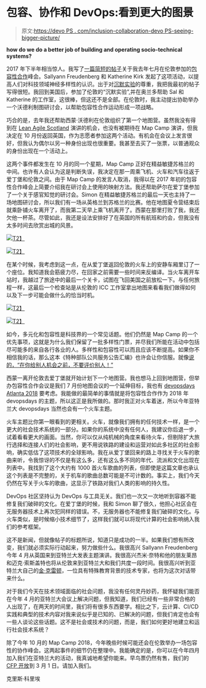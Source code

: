# 包容、协作和 DevOps:看到更大的图景

> 原文:[https://devo PS . com/inclusion-collaboration-devo PS-seeing-bigger-picture/](https://devops.com/inclusion-collaboration-devops-seeing-bigger-picture/)

**how do we do a better job of building and operating socio-technical systems?**

2017 年下半年相当惊人。我写了[一篇简短的帖子](https://medium.com/@cacorriere/the-case-for-inclusive-collaboration-cfb727fa6e1e)关于我去年七月在伦敦参加的[包容性合作](http://inclusive-collaboration.org/)峰会。Sallyann Freudenberg 和 Katherine Kirk 发起了这项活动，以提高人们对科技领域神经多样性的认识。出于对[沉默实验](https://www.infoq.com/articles/inclusive-collaboration-silence-experiment?utm_source=sumome&utm_medium=twitter&utm_campaign=sumome_share)的尊重，我把我最初的帖子写得很短。我回到美国后，参加了伦敦的“沉默实验”,并在奥兰多帮助 Sal 和 Katherine 的工作室，这很棒，但这还不是全部。在伦敦时，我主动提出协助举办一个沃德利制图研讨会，以帮助包容性合作运动形成一项战略。

巧合的是，去年我还帮助西蒙·沃德利在伦敦组织了第一个地图营。虽然我没有得到在 [Lean Agile Scotland](http://leanagile.scot/2018/) 演讲的机会，也没有被期待在 Map Camp 演讲，但我决定在 10 月份返回英国，作为志愿者参加这两个活动。有机会在会议上发言很好，但我认为偶尔以另一种身份出现也很重要。我甚至去买了一张票，以普通观众的身份出现在一个活动上。

这两个事件都发生在 10 月的同一个星期，Map Camp 正好在精益敏捷苏格兰的中间。也许有人会认为这是判断失误，我决定在那一周乘飞机、火车和汽车往返于爱丁堡和伦敦之间。由于 Map Camp 的发言人取消，我得以在 2017 年初的包容性合作峰会上简要介绍我在研讨会上使用的映射方法。我还帮助萨尔在爱丁堡参加了一个关于感官知觉的研讨会。Simon 在精益敏捷苏格兰的最后一天也主持了一场地图研讨会，所以我们有一场从英格兰到苏格兰的比赛。他在地图夏令营结束后就乘卧铺火车离开了，而我第二天早上乘飞机离开了。西蒙在那里打败了我，我还欠他一杯茶。尽管如此，我还是设法安排好了在英国的所有航班和约会，但我没有太多时间去欣赏出城的风景。

[![](../Images/4927ed1edfa865189b199fd24c6ca7cd.png)T2】](https://twitter.com/cacorriere/status/916245169279787008)

[![](../Images/deaa0783097e2364f6203b213eea2497.png)T2】](https://twitter.com/cacorriere/status/916243865199366144)

在某个时候，我考虑到这一点，在从爱丁堡返回伦敦的火车上的安静车厢里订了一个座位。我知道我会筋疲力尽，在回家之前需要一些时间来反编译。当火车离开车站时，我越过了旅途中的最后一个关卡，试图在飞回美国之前放松一下。与任何旅程一样，这最后一个检查站是从伦敦的 ICC 工作室拿出地图来看看我们做得如何以及下一步可能会做什么的恰当时机。

[![](../Images/71d0402fde4958cbc58209ae4ca37b29.png)T2】](https://twitter.com/cacorriere/status/916570147107860481)

[![](../Images/06f97940cb1956e62f3a5f61962643b1.png)T2】](https://twitter.com/cacorriere/status/916934498394214400)

如今，多元化和包容性是科技界的一个常见话题。他们仍然是 Map Camp 的一个优先事项，这就是为什么我们保留了一批多样性门票，并尽我们所能在活动中包括尽可能多的来自各行各业的人。多样性和包容性可以而且应该不断提高。如果你不相信我的话，那么这本《特种部队公共服务公告汇编》也许会让你信服。就像[说的，“在你给别人机会之前，不要评价别人！”](https://en.wikipedia.org/wiki/Gung-Ho_(G.I._Joe))

西蒙一离开伦敦去爱丁堡就开始计划下一个地图营。我也想马上回到地图营，但举办包容性合作会议是我们 7 月份地图会议的一个延伸目标，我也有 [devopsdays Atlanta 2018](https://www.devopsdays.org/events/2018-atlanta/welcome/) 要考虑。我能做的最简单的事情就是将包容性合作作为 2018 年 devopsdays 的主题，所以这正是我所做的。那时我正对火车着迷，所以今年亚特兰大 devopsdays 当然也会有一个火车主题。

火车主题比你第一眼看到的更相关。火车，就像我们拥有的任何技术一样，是一个更大的社会技术系统的一部分。如果你的系统中没有任何人，我建议你后退一步，试着看看更大的画面。当然，你可以仅从纯机械的角度来看待火车，但剔除扩大旅行选择和连接人们的社会影响，更不用说铁路的建设和运营对如此多社区的社会影响，确实低估了这项技术的全球影响。我在从爱丁堡回来的路上寻找关于火车的歌曲来听，令我惊讶的不仅是有这么多，还有这么多不同的年代、流派和文化出现在列表中。我找到了这个大约有 1000 首火车歌曲的列表，但即使是这篇文章也承认这个列表是不完整的，关于机车的歌曲总数可能是不可计数的。事实上，我们今天仍然在写关于火车的歌曲，这显示了铁路对我们人类的影响的持久性。

DevOps 社区坚持认为 DevOps 与工具无关。我们也一次又一次地听到容器不能修复我们破碎的文化。在爱丁堡的时候，我和 Simon 聊了很久，他担心社区会在无服务器技术上再次犯同样的错误。不，无服务器也不能修复我们破碎的文化。与火车类似，是时候缩小技术细节了，这样我们就可以将现代计算的社会影响纳入我们的参考框架。

这不是新闻，但就像帖子的标题所说，知道只是成功的一半。如果我们想有所改变，我们就必须实际行动起来，努力做些什么。我很高兴 Sallyann Freudenberg 今年 4 月从英国来到亚特兰大发表主题演讲。我很高兴杰米·奈特和他的朋友莱昂和迈克·索斯盖特也将从伦敦来到亚特兰大和我们共度一段时间。我很高兴听到亚特兰大自己的[金·克雷顿](http://www.kimcrayton.com/about/)，一位具有特殊教育背景的技术专家，也将为这次对话带来什么。

对于我们今天在技术领域面临的社会问题，我没有任何灵丹妙药，我怀疑我们能否在今年 4 月的亚特兰大会议上解决问题，但我知道，我们已经有一些非常合格的人出现了，在两天的时间里，我们将有很多东西要学。相比之下，云计算、CI/CD 实践和典型的技术内容对我来说似乎是已知的、已解决的问题，但我们肯定也会有一些人谈论这些话题。这不是社会或技术的问题，而是，我们如何更好地建立和运行社会技术系统？

除了今年 10 月的 Map Camp 2018，今年晚些时候可能还会在伦敦举办一场包容性的协作峰会。这两起事件的细节仍在整理中。我能确定的是，你可以在今年四月加入我们在亚特兰大的活动，我真诚地希望你能来。早鸟票仍然有售，我们的 [CFP 开放](https://www.papercall.io/devopsdaysatl2018)到 3 月 1 日。请加入我们。

克里斯·科里埃
